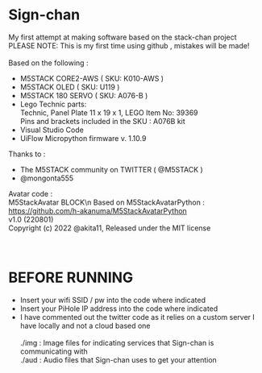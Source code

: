 # Sign-chan
My first attempt at making software based on the stack-chan project<br>
PLEASE NOTE: This is my first time using github , mistakes will be made! <br>
<br>
Based on the following : <br>
- M5STACK CORE2-AWS ( SKU: K010-AWS ) 
- M5STACK OLED      ( SKU: U119  )
- M5STACK 180 SERVO ( SKU: A076-B )
- Lego Technic parts:<br>
Technic, Panel Plate 11 x 19 x 1, LEGO Item No: 39369<br>
Pins and brackets included in the SKU : A076B kit<br>
- Visual Studio Code
- UiFlow Micropython firmware v. 1.10.9

Thanks to : <br>
- The M5STACK community on TWITTER ( @M5STACK )
- @mongonta555


Avatar code : <br>
 M5StackAvatar BLOCK\n
 Based on M5StackAvatarPython : https://github.com/h-akanuma/M5StackAvatarPython <br>
 v1.0 (220801)<br>
 Copyright (c) 2022 @akita11, Released under the MIT license<br>
<br>
<br>

# BEFORE RUNNING
- Insert your wifi SSID / pw into the code where indicated
- Insert your PiHole IP address into the code where indicated
- I have commented out the twitter code as it relies on a custom server I have locally and not a cloud based one
<br><br>
./img : Image files for indicating services that Sign-chan is communicating with<br>
./aud : Audio files that Sign-chan uses to get your attention<br>
<br>

